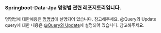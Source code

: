 ### Springboot-Data-Jpa 명명법 관련 레포지토리입니다.



명명법에 대한애용은 [명명법](https://dingdingmin-back-end-developer.tistory.com/entry/Spring-data-JPA-3-%EB%AA%85%EB%AA%85%EB%B2%951)에 설명되어 있습니다. 참고해주세요.
@Query와 Update query에 대한 내용은 [@Query와 Update](https://dingdingmin-back-end-developer.tistory.com/entry/Spring-data-Jpa-4-Update%EC%99%80-Query)에 설명되어 있습니다. 참고해주세요.



